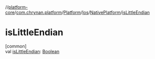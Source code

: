 //[platform-core](../../../../../index.md)/[com.chrynan.platform](../../../index.md)/[Platform](../../index.md)/[Ios](../index.md)/[NativePlatform](index.md)/[isLittleEndian](is-little-endian.md)

# isLittleEndian

[common]\
val [isLittleEndian](is-little-endian.md): [Boolean](https://kotlinlang.org/api/latest/jvm/stdlib/kotlin/-boolean/index.html)
